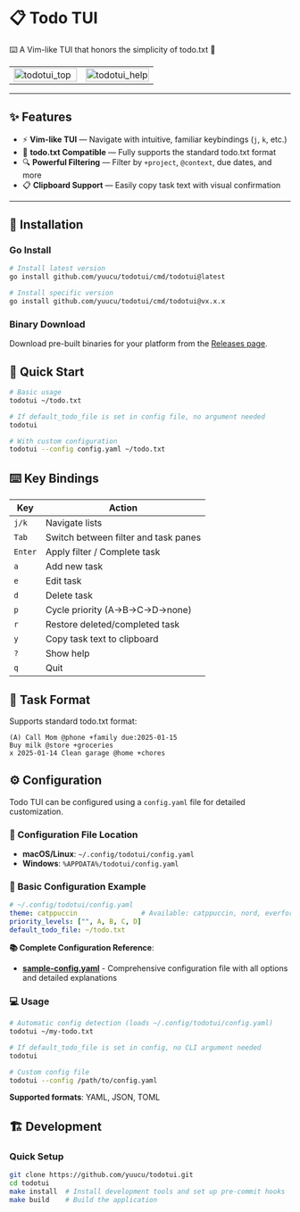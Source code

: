 # 📋 Todo TUI

⌨️ A Vim-like TUI that honors the simplicity of todo.txt 📝


<table>
<tr>
<td width="50%">
<img width="100%" alt="todotui_top" src="https://github.com/user-attachments/assets/2dcd692f-bd63-442b-af37-91197f738feb" />
</td>
<td width="50%">
<img width="100%" alt="todotui_help" src="https://github.com/user-attachments/assets/4c1965ef-5dfa-4d11-8b34-4d714569d668" />
</td>
</tr>
</table>

---

## ✨ Features

- ⚡ **Vim-like TUI** — Navigate with intuitive, familiar keybindings (`j`, `k`, etc.)
- 📄 **todo.txt Compatible** — Fully supports the standard todo.txt format
- 🔍 **Powerful Filtering** — Filter by `+project`, `@context`, due dates, and more
- 📋 **Clipboard Support** — Easily copy task text with visual confirmation

---

## 🚀 Installation

### Go Install

```bash
# Install latest version
go install github.com/yuucu/todotui/cmd/todotui@latest

# Install specific version
go install github.com/yuucu/todotui/cmd/todotui@vx.x.x
```

### Binary Download

Download pre-built binaries for your platform from the [Releases page](https://github.com/yuucu/todotui/releases).

## 🚀 Quick Start

```bash
# Basic usage
todotui ~/todo.txt

# If default_todo_file is set in config file, no argument needed
todotui

# With custom configuration
todotui --config config.yaml ~/todo.txt
```

## ⌨️ Key Bindings

| Key | Action |
|-----|--------|
| `j/k` | Navigate lists |
| `Tab` | Switch between filter and task panes |
| `Enter` | Apply filter / Complete task |
| `a` | Add new task |
| `e` | Edit task |
| `d` | Delete task |
| `p` | Cycle priority (A→B→C→D→none) |
| `r` | Restore deleted/completed task |
| `y` | Copy task text to clipboard |
| `?` | Show help |
| `q` | Quit |

## 📝 Task Format

Supports standard todo.txt format:
```
(A) Call Mom @phone +family due:2025-01-15
Buy milk @store +groceries
x 2025-01-14 Clean garage @home +chores
```

## ⚙️ Configuration

Todo TUI can be configured using a `config.yaml` file for detailed customization.

### 📍 Configuration File Location

- **macOS/Linux**: `~/.config/todotui/config.yaml`
- **Windows**: `%APPDATA%/todotui/config.yaml`

### 🎨 Basic Configuration Example

```yaml
# ~/.config/todotui/config.yaml
theme: catppuccin                # Available: catppuccin, nord, everforest-dark, everforest-light
priority_levels: ["", A, B, C, D]
default_todo_file: ~/todo.txt
```

**📚 Complete Configuration Reference**: 
- **[sample-config.yaml](sample-config.yaml)** - Comprehensive configuration file with all options and detailed explanations

### 💻 Usage

```bash
# Automatic config detection (loads ~/.config/todotui/config.yaml)
todotui ~/my-todo.txt

# If default_todo_file is set in config, no CLI argument needed
todotui

# Custom config file
todotui --config /path/to/config.yaml
```

**Supported formats**: YAML, JSON, TOML

## 🏗️ Development

### Quick Setup

```bash
git clone https://github.com/yuucu/todotui.git
cd todotui
make install  # Install development tools and set up pre-commit hooks
make build    # Build the application
```


